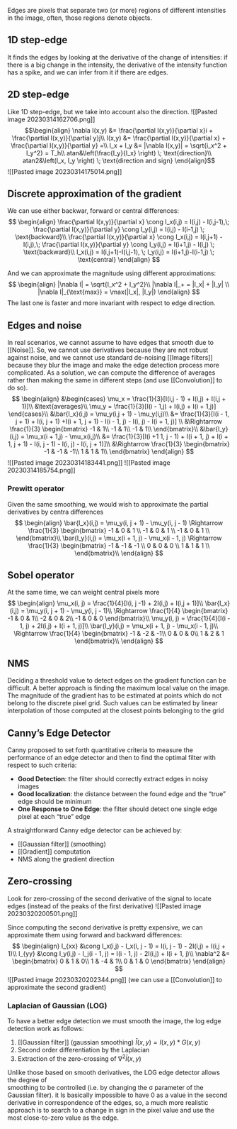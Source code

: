 Edges are pixels that separate two (or more) regions of different intensities in the image, often, those regions denote objects.

## 1D step-edge

It finds the edges by looking at the derivative of the change of intensities: if there is a big change in the intensity, the derivative of the intensity function has a spike, and we can infer from it if there are edges. 

## 2D step-edge

Like 1D step-edge, but we take into account also the direction.
![[Pasted image 20230314162706.png]]
$$\begin{align}
\nabla I(x,y) &= \frac{\partial I(x,y)}{\partial x}i + \frac{\partial I(x,y)}{\partial y}j\\
I(x,y) &= \frac{\partial I(x,y)}{\partial x} + \frac{\partial I(x,y)}{\partial y} =\\ 
I_x + I_y &= |\nabla I(x,y)| = \sqrt{i_x^2 + I_y^2} = T_h\\
atan&\left(\frac{I_y}{I_x} \right) \; \text{direction}\\
atan2&\left(I_x, I_y \right) \; \text{direction and sign}
\end{align}$$
![[Pasted image 20230314175014.png]]

## Discrete approximation of the gradient

We can use either backwar, forward or central differences:
$$
\begin{align}
\frac{\partial I(x,y)}{\partial x} \cong I_x(i,j) = I(i,j) - I(i,j-1),\; \frac{\partial I(x,y)}{\partial y} \cong I_y(i,j) = I(i,j) - I(i-1,j) \; \text{backward}\\
\frac{\partial I(x,y)}{\partial x} \cong I_x(i,j) = I(i,j+1) - I(i,j),\; \frac{\partial I(x,y)}{\partial y} \cong I_y(i,j) = I(i+1,j) - I(i,j) \; \text{backward}\\
I_x(i,j) = I(i,j+1)-I(i,j-1), \; I_y(i,j) = I(i+1,j)-I(i-1,j) \; \text{central}
\end{align}
$$

And we can approximate the magnitude using different approximations:
$$
\begin{align}
|\nabla I| = \sqrt{I_x^2 + I_y^2}\\
|\nabla I|_+ = |I_x| + |I_y| \\
|\nabla I|_{\text{max}} = \max(|I_x|, |I_y|)
\end{align}
$$
The last one is faster and more invariant with respect to edge direction.

## Edges and noise

In real scenarios, we cannot assume to have edges that smooth due to [[Noise]].
So, we cannot use derivatives because they are not robust against noise, and we cannot use standard de-noising [[Image filters]] because they blur the image and make the edge detection process more complicated.
As a solution, we can compute the difference of averages rather than making the same in different steps (and use [[Convolution]] to do so).
$$
\begin{align}
&\begin{cases}
\mu_x = \frac{1}{3}[I(i,j - 1) + I(i,j) + I(i,j + 1)]\\
&\text{averages}\\
\mu_y = \frac{1}{3}[I(i - 1,j) + I(i,j) + I(i + 1,j)]
\end{cases}\\
&\bar{I_x}(i,j) = \mu_y(i,j + 1) - \mu_y(i,j)\\
&= \frac{1}{3}[I(i - 1, j + 1) + I(i, j + 1) +I(i + 1, j + 1) - I(i - 1, j) - I(i, j) - I(i + 1, j)] \\
&\Rightarrow \frac{1}{3}
\begin{bmatrix}
-1 & 1\\
-1 & 1\\
-1 & 1\\
\end{bmatrix}\\
&\bar{I_y}(i,j) = \mu_x(i + 1,j) - \mu_x(i,j)\\
&= \frac{1}{3}[I(i +1 1, j - 1) + I(i + 1, j) + I(i + 1, j + 1) - I(i, j - 1) - I(i, j) - I(i, j + 1)]\\
&\Rightarrow \frac{1}{3}
\begin{bmatrix}
-1 & -1 & -1\\
1 & 1 & 1\\
\end{bmatrix}
\end{align}
$$
![[Pasted image 20230314183441.png]]
![[Pasted image 20230314185754.png]]

### Prewitt operator
Given the same smoothing, we would wish to approximate the partial derivatives by centra differences
$$
\begin{align}
\bar{I_x}(i,j) = \mu_y(i, j + 1) - \mu_y(i, j - 1) \Rightarrow \frac{1}{3}
\begin{bmatrix}
-1 & 0 & 1 \\
-1 & 0 & 1 \\
-1 & 0 & 1 \\ 
\end{bmatrix}\\
\bar{I_y}(i,j) = \mu_x(i + 1, j) - \mu_x(i - 1, j) \Rightarrow \frac{1}{3} 
\begin{bmatrix}
-1 & -1 & -1 \\
0 & 0 & 0 \\
1 & 1 & 1 \\ 
\end{bmatrix}\\
\end{align}
$$

## Sobel operator
At the same time, we can weight central pixels more 
$$
\begin{align}
\mu_x(i, j) = \frac{1}{4}[I(i, j -1) + 2I(i,j) + I(i,j + 1)]\\
\bar{I_x}(i,j) = \mu_y(i, j + 1) - \mu_y(i, j - 1)\\
\Rightarrow \frac{1}{4}
\begin{bmatrix}
-1 & 0 & 1\\
-2 & 0 & 2\\
-1 & 0 & 0
\end{bmatrix}\\
\mu_y(i, j) = \frac{1}{4}[I(i - 1, j) + 2I(i,j) + I(i + 1, j)]\\
\bar{I_y}(i,j) = \mu_x(i + 1, j) - \mu_x(i - 1, j)\\
\Rightarrow \frac{1}{4}
\begin{bmatrix}
-1 & -2 & -1\\
0 & 0 & 0\\
1 & 2 & 1
\end{bmatrix}\\
\end{align}
$$

## NMS

Deciding a threshold value to detect edges on the gradient function can be difficult. A better approach is finding the maximum local value on the image.
The magnitude of the gradient has to be estimated at points which do not belong to the discrete pixel grid. Such values can be estimated by linear interpolation of those computed at the closest points belonging to the grid

## Canny’s Edge Detector

Canny proposed to set forth quantitative criteria to measure the performance of an edge detector and then to find the optimal filter with respect to such criteria:
- __Good Detection__: the filter should correctly extract edges in noisy images
- __Good localization__: the distance between the found edge and the “true” edge should be minimum
- __One Response to One Edge__: the filter should detect one single edge pixel at each “true” edge

A straightforward Canny edge detector can be achieved by:  
- [[Gaussian filter]] (smoothing)  
- [[Gradient]] computation  
- NMS along the gradient direction

## Zero-crossing

Look for zero-crossing of the second derivative of the signal to locate edges (instead of the peaks of the first derivative)
![[Pasted image 20230320200501.png]]

Since computing the second derivative is pretty expensive, we can approximate them using forward and backward differences:
$$
\begin{align}
I_{xx} &\cong I_x(i,j) - I_x(i, j - 1) = I(i, j - 1) - 2I(i,j) + I(i,j + 1)\\
I_{yy} &\cong I_y(i,j) - I_j(i - 1, j) = I(i - 1, j) - 2I(i,j) + I(i + 1, j)\\
\nabla^2 &= 
\begin{bmatrix}
0 & 1 & 0\\
1 & -4 & 1\\
0 & 1 & 0
\end{bmatrix}
\end{align}
$$
![[Pasted image 20230320202344.png]]
(we can use a [[Convolution]] to approximate the second gradient)

### Laplacian of Gaussian (LOG)

To have a better edge detection we must smooth the image, the log edge detection work as follows:
1) [[Gaussian filter]] (gaussian smoothing) $\bar{I}(x,y) = I(x,y)*G(x,y)$
2) Second order differentiation by the Laplacian
3) Extraction of the zero-crossing of $\nabla^2 \bar{I}(x,y)$

Unlike those based on smooth derivatives, the LOG edge detector allows the degree of  
smoothing to be controlled (i.e. by changing the σ parameter of the Gaussian filter). 
it Is basically impossible to have 0 as a value in the second derivative in correspondence of the edges, so, a much more realistic approach is to search to a change in sign in the pixel value and use the most close-to-zero value as the edge.

